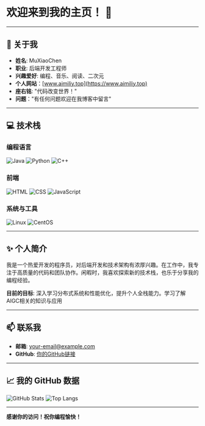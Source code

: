 # 欢迎来到我的主页！ 👋

---

## 👤 关于我

- **姓名**: MuXiaoChen
- **职业**: 后端开发工程师
- **兴趣爱好**: 编程、音乐、阅读、二次元
- **个人网站**：[www.aimiliy.top](https://www.aimiliy.top)
- **座右铭**: "代码改变世界！"
- **问题**："有任何问题欢迎在我博客中留言"
---

## 💻 技术栈

### 编程语言  
![Java](https://img.shields.io/badge/Java-ED8B00?style=for-the-badge&logo=java&logoColor=white)
![Python](https://img.shields.io/badge/Python-3.10-orange?style=for-the-badge&logo=python)
![C++](https://img.shields.io/badge/C%2B%2B-00599C?style=for-the-badge&logo=cplusplus&logoColor=white)

### 前端  
![HTML](https://img.shields.io/badge/HTML5-E34F26?style=for-the-badge&logo=html5&logoColor=white)
![CSS](https://img.shields.io/badge/CSS3-1572B6?style=for-the-badge&logo=css3&logoColor=white)
![JavaScript](https://img.shields.io/badge/JavaScript-F7DF1E?style=for-the-badge&logo=javascript&logoColor=black)

### 系统与工具  
![Linux](https://img.shields.io/badge/Linux-FCC624?style=for-the-badge&logo=linux&logoColor=black)
![CentOS](https://img.shields.io/badge/CentOS-262577?style=for-the-badge&logo=centos&logoColor=white)

---

## ✨ 个人简介

我是一个热爱开发的程序员，对后端开发和技术架构有浓厚兴趣。在工作中，我专注于高质量的代码和团队协作。闲暇时，我喜欢探索新的技术栈，也乐于分享我的编程经验。

**目前的目标**: 深入学习分布式系统和性能优化，提升个人全栈能力。学习了解AIGC相关的知识与应用

---

## 📫 联系我

- **邮箱**: [your-email@example.com](mailto:your-email@example.com)
- **GitHub**: [你的GitHub链接](https://github.com/你的用户名)

---

## 📈 我的 GitHub 数据

![GitHub Stats](https://github-readme-stats.vercel.app/api?username=TXM983&show_icons=true&theme=radical)
![Top Langs](https://github-readme-stats.vercel.app/api/top-langs/?username=TXM983&layout=compact&theme=radical)

---

**感谢你的访问！祝你编程愉快！**

